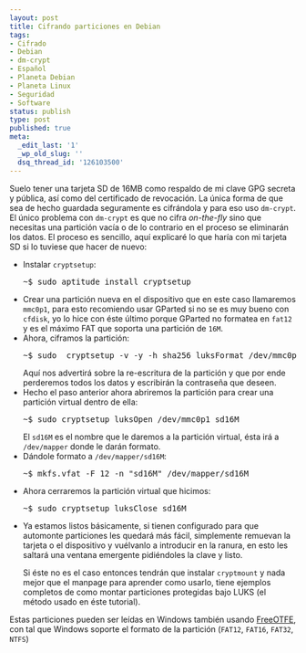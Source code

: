 ```yaml
---
layout: post
title: Cifrando particiones en Debian
tags:
- Cifrado
- Debian
- dm-crypt
- Español
- Planeta Debian
- Planeta Linux
- Seguridad
- Software
status: publish
type: post
published: true
meta:
  _edit_last: '1'
  _wp_old_slug: ''
  dsq_thread_id: '126103500'
---
```

Suelo tener una tarjeta SD de 16MB como respaldo de mi clave GPG secreta y pública, así como del certificado de revocación. La única forma de que sea de hecho guardada seguramente es cifrándola y para eso uso <code>dm-crypt</code>. El único problema con <code>dm-crypt</code> es que no cifra <em>on-the-fly</em> sino que necesitas una partición vacía o de lo contrario en el proceso se eliminarán los datos. El proceso es sencillo, aquí explicaré lo que haría con mi tarjeta SD si lo tuviese que hacer de nuevo:

<ul>
<li>Instalar <code>cryptsetup</code>:
<pre>~$ sudo aptitude install cryptsetup</pre>
</li>
<li>Crear una partición nueva en el dispositivo que en este caso llamaremos <code>mmc0p1</code>, para esto recomiendo usar GParted si no se es muy bueno con <code>cfdisk</code>, yo lo hice con éste último porque GParted no formatea en <code>fat12</code> y es el máximo FAT que soporta una partición de <code>16M</code>.</li>
<li>Ahora, ciframos la partición:
<pre>~$ sudo  cryptsetup -v -y -h sha256 luksFormat /dev/mmc0p1</pre>
Aquí nos advertirá sobre la re-escritura de la partición y que por ende perderemos todos los datos y escribirán la contraseña que deseen.</li>
<li>Hecho el paso anterior ahora abriremos la partición para crear una partición virtual dentro de ella:
<pre>~$ sudo cryptsetup luksOpen /dev/mmc0p1 sd16M</pre>
El <code>sd16M</code> es el nombre que le daremos a la partición virtual, ésta irá a <code>/dev/mapper</code> donde le darán formato.</li>
<li>Dándole formato a <code>/dev/mapper/sd16M</code>:
<pre>~$ mkfs.vfat -F 12 -n "sd16M" /dev/mapper/sd16M</pre></li>
<li>Ahora cerraremos la partición virtual que hicimos:
<pre>~$ sudo cryptsetup luksClose sd16M</pre></li>
<li>Ya estamos listos básicamente, si tienen configurado para que automonte particiones les quedará más fácil, simplemente remuevan la tarjeta o el dispositivo y vuélvanlo a introducir en la ranura, en esto les saltará una ventana emergente pidiéndoles la clave y listo.

Si éste no es el caso entonces tendrán que instalar <code>cryptmount</code> y nada mejor que el manpage para aprender como usarlo, tiene ejemplos completos de como montar particiones protegidas bajo LUKS (el método usado en éste tutorial).</li>
</ul>

Estas particiones pueden ser leídas en Windows también usando <a href="http://en.wikipedia.org/wiki/FreeOTFE">FreeOTFE</a>, con tal que Windows soporte el formato de la partición (<code>FAT12</code>, <code>FAT16</code>, <code>FAT32</code>, <code>NTFS</code>)
